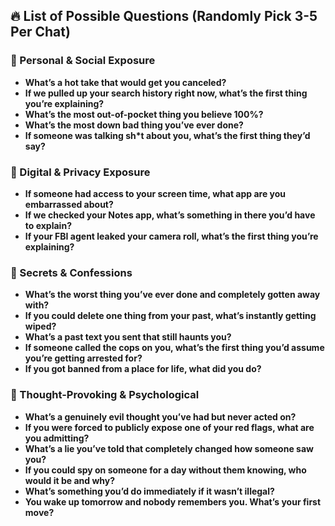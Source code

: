 ## 🔥 List of Possible Questions (Randomly Pick 3-5 Per Chat)

### 📌 Personal & Social Exposure
- **What’s a hot take that would get you canceled?**
- **If we pulled up your search history right now, what’s the first thing you’re explaining?**
- **What’s the most out-of-pocket thing you believe 100%?**
- **What’s the most down bad thing you’ve ever done?**
- **If someone was talking sh*t about you, what’s the first thing they’d say?**

### 📌 Digital & Privacy Exposure
- **If someone had access to your screen time, what app are you embarrassed about?**
- **If we checked your Notes app, what’s something in there you’d have to explain?**
- **If your FBI agent leaked your camera roll, what’s the first thing you’re explaining?**

### 📌 Secrets & Confessions
- **What’s the worst thing you’ve ever done and completely gotten away with?**
- **If you could delete one thing from your past, what’s instantly getting wiped?**
- **What’s a past text you sent that still haunts you?**
- **If someone called the cops on you, what’s the first thing you’d assume you’re getting arrested for?**
- **If you got banned from a place for life, what did you do?**

### 📌 Thought-Provoking & Psychological
- **What’s a genuinely evil thought you’ve had but never acted on?**
- **If you were forced to publicly expose one of your red flags, what are you admitting?**
- **What’s a lie you’ve told that completely changed how someone saw you?**
- **If you could spy on someone for a day without them knowing, who would it be and why?**
- **What’s something you’d do immediately if it wasn’t illegal?**
- **You wake up tomorrow and nobody remembers you. What’s your first move?**
